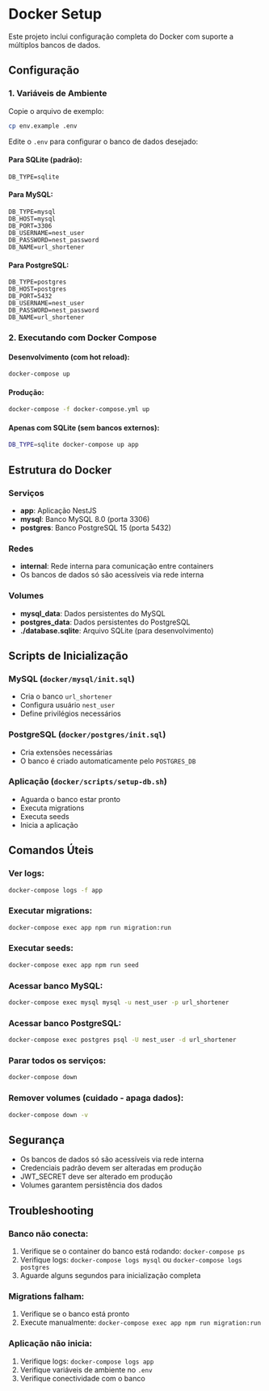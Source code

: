 # Docker Setup

Este projeto inclui configuração completa do Docker com suporte a múltiplos bancos de dados.

## Configuração

### 1. Variáveis de Ambiente

Copie o arquivo de exemplo:
```bash
cp env.example .env
```

Edite o `.env` para configurar o banco de dados desejado:

#### Para SQLite (padrão):
```env
DB_TYPE=sqlite
```

#### Para MySQL:
```env
DB_TYPE=mysql
DB_HOST=mysql
DB_PORT=3306
DB_USERNAME=nest_user
DB_PASSWORD=nest_password
DB_NAME=url_shortener
```

#### Para PostgreSQL:
```env
DB_TYPE=postgres
DB_HOST=postgres
DB_PORT=5432
DB_USERNAME=nest_user
DB_PASSWORD=nest_password
DB_NAME=url_shortener
```

### 2. Executando com Docker Compose

#### Desenvolvimento (com hot reload):
```bash
docker-compose up
```

#### Produção:
```bash
docker-compose -f docker-compose.yml up
```

#### Apenas com SQLite (sem bancos externos):
```bash
DB_TYPE=sqlite docker-compose up app
```

## Estrutura do Docker

### Serviços

- **app**: Aplicação NestJS
- **mysql**: Banco MySQL 8.0 (porta 3306)
- **postgres**: Banco PostgreSQL 15 (porta 5432)

### Redes

- **internal**: Rede interna para comunicação entre containers
- Os bancos de dados só são acessíveis via rede interna

### Volumes

- **mysql_data**: Dados persistentes do MySQL
- **postgres_data**: Dados persistentes do PostgreSQL
- **./database.sqlite**: Arquivo SQLite (para desenvolvimento)

## Scripts de Inicialização

### MySQL (`docker/mysql/init.sql`)
- Cria o banco `url_shortener`
- Configura usuário `nest_user`
- Define privilégios necessários

### PostgreSQL (`docker/postgres/init.sql`)
- Cria extensões necessárias
- O banco é criado automaticamente pelo `POSTGRES_DB`

### Aplicação (`docker/scripts/setup-db.sh`)
- Aguarda o banco estar pronto
- Executa migrations
- Executa seeds
- Inicia a aplicação

## Comandos Úteis

### Ver logs:
```bash
docker-compose logs -f app
```

### Executar migrations:
```bash
docker-compose exec app npm run migration:run
```

### Executar seeds:
```bash
docker-compose exec app npm run seed
```

### Acessar banco MySQL:
```bash
docker-compose exec mysql mysql -u nest_user -p url_shortener
```

### Acessar banco PostgreSQL:
```bash
docker-compose exec postgres psql -U nest_user -d url_shortener
```

### Parar todos os serviços:
```bash
docker-compose down
```

### Remover volumes (cuidado - apaga dados):
```bash
docker-compose down -v
```

## Segurança

- Os bancos de dados só são acessíveis via rede interna
- Credenciais padrão devem ser alteradas em produção
- JWT_SECRET deve ser alterado em produção
- Volumes garantem persistência dos dados

## Troubleshooting

### Banco não conecta:
1. Verifique se o container do banco está rodando: `docker-compose ps`
2. Verifique logs: `docker-compose logs mysql` ou `docker-compose logs postgres`
3. Aguarde alguns segundos para inicialização completa

### Migrations falham:
1. Verifique se o banco está pronto
2. Execute manualmente: `docker-compose exec app npm run migration:run`

### Aplicação não inicia:
1. Verifique logs: `docker-compose logs app`
2. Verifique variáveis de ambiente no `.env`
3. Verifique conectividade com o banco 